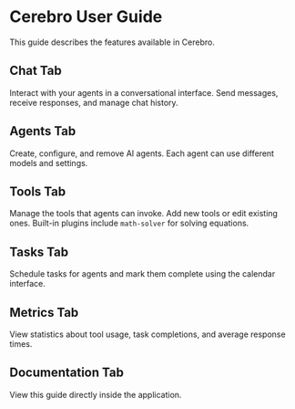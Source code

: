 # Cerebro User Guide

This guide describes the features available in Cerebro.

## Chat Tab
Interact with your agents in a conversational interface. Send messages, receive responses, and manage chat history.

## Agents Tab
Create, configure, and remove AI agents. Each agent can use different models and settings.

## Tools Tab
Manage the tools that agents can invoke. Add new tools or edit existing ones. Built-in plugins include `math-solver` for solving equations.

## Tasks Tab
Schedule tasks for agents and mark them complete using the calendar interface.

## Metrics Tab
View statistics about tool usage, task completions, and average response times.

## Documentation Tab
View this guide directly inside the application.

